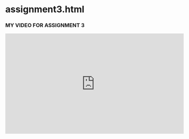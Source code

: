 # assignment3.html
<head>

<title>Assignment 3</title>

</head>

<body>

<h3> MY VIDEO FOR ASSIGNMENT 3</h3>
<iframe width="560" height="315" src="https://www.youtube.com/embed/o-L2VOqoslA" frameborder="0" allow="accelerometer; autoplay; encrypted-media; gyroscope; picture-in-picture" allowfullscreen></iframe>

</body>
